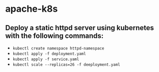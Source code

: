 # apache-k8s

## Deploy a static httpd server using kubernetes with the following commands:

* `kubectl create namespace httpd-namespace`
* `kubectl apply -f deployment.yaml`
* `kubectl apply -f service.yaml`
* `kubectl scale --replicas=26 -f deeployment.yaml`